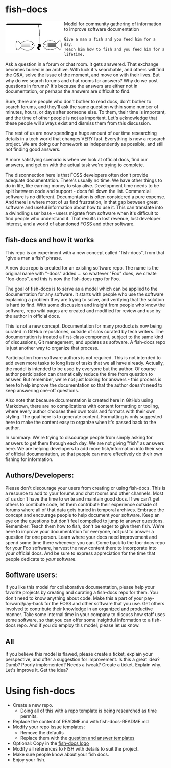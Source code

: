 # fish-docs
<img align="left" src="logo1.jpg" />
Model for community gathering of information to improve software documentation

    Give a man a fish and you feed him for a day.
    Teach him how to fish and you feed him for a lifetime.

Ask a question in a forum or chat room. It gets answered. That exchange becomes buried in an archive. With luck it's searchable, and others will find the Q&A, solve the issue of the moment, and move on with their lives. But why do we search forums and chat rooms for answers? Why do we post questions in forums? It's because the answers are either not in documentation, or perhaps the answers are difficult to find.

Sure, there are people who don't bother to read docs, don't bother to search forums, and they'll ask the same question within some number of minutes, hours, or days after someone else. To them, their time is important, and the time of other people is not as important. Let's acknowledge that these people will always exist and dismiss them from this discussion.

The rest of us are now spending a huge amount of our time researching details in a tech world that changes VERY fast. Everything is now a research project. We are doing our homework as independently as possible, and still not finding good answers. 

A more satisfying scenario is when we look at official docs, find our answers, and get on with the actual task we're trying to complete.

The disconnection here is that FOSS developers often don't provide adequate documentation. There's usually no time. We have other things to do in life, like earning money to stay alive. Development time needs to be split between code and support - docs fall down the list. Commercial software is no different. Documentation is often considered a pure expense. And there is where most of us find frustration, in that gap between great software and useful information about how to use it. This can translate into a dwindling user base - users migrate from software when it's difficult to find people who understand it. That results in lost revenue, lost developer interest, and a world of abandoned FOSS and other software.

## fish-docs and how it works

This repo is an experiment with a new concept called "fish-docs", from that "give a man a fish" phrase.

A new doc repo is created for an existing software repo. The name is the original name with "-docs" added ... so whatever "Foo" does, we create "foo-docs", and this is now the fish-docs repo for Foo.

The goal of fish-docs is to serve as a model which can be applied to the documentation for any software. It starts with people who use the software explaining a problem they are trying to solve, and verifying that the solution is hard to find. With some discussion and insight from people who know the software, repo wiki pages are created and modified for review and use by the author in official docs.

This is not a new concept. Documentation for many products is now being curated in GitHub repositories, outside of silos curated by tech writers. The documentation is treated a first-class component, subject to the same kind of discussions, Git management, and updates as software. A fish-docs repo is just another way to organize that process.

Participation from software authors is not required. This is not intended to add even more tasks to long lists of tasks that we all have already. Actually, the model is intended to be used by everyone but the author. Of course author participation can dramatically reduce the time from question to answer. But remember, we're not just looking for answers - this process is here to help improve the documentation so that the author doesn't need to keep answering one-off questions.

Also note that because documentation is created here in GitHub using Markdown, there are no complications with content formatting or tooling, where every author chooses their own tools and formats with their own styling. The goal here is to generate content. Formatting is only suggested here to make the content easy to organize when it's passed back to the author.

In summary: We're trying to discourage people from simply asking for answers to get them through each day. We are not giving "fish" as answers here. We are helping developers to add more fish/information into their sea of official documentation, so that people can more effectively do their own fishing for information.

## Authors/Developers:

Please don't discourage your users from creating or using fish-docs. This is a resource to add to your forums and chat rooms and other channels. Most of us don't have the time to write and maintain good docs. If we can't get others to contibute code, let them contribute their experience outside of forums where all of that data gets buried in temporal archives. Embrace the concept and encourage people to help document your software. Keep an eye on the questions but don't feel compelled to jump to answer questions. Remember: Teach them how to fish, don't be eager to give them fish. We're here to improve your documentation for everyone, not just to answer a question for one person. Learn where your docs need improvement and spend some time there whenever you can. Come back to the foo-docs repo for your Foo software, harvest the new content there to incorporate into your official docs. And be sure to express appreciation for the time that people dedicate to _your_ software.

## Software users:

If you like this model for collaborative documentation, please help your favorite projects by creating and curating a fish-docs repo for them. You don't need to know anything about code. Make this a part of your pay-forward/pay-back for the FOSS and other software that you use. Get others involved to contribute their knowledge in an organized and productive manner. Take some internal time in your company to discuss how staff uses some software, so that you can offer some insightful information to a fish-docs repo. And if you do employ this model, please let us know.

## All

If you believe this model is flawed, please create a ticket, explain your perspective, and offer a suggestion for improvement. Is this a great idea? Dumb? Poorly implemented? Needs a tweak? Create a ticket. Explain why. Let's improve it. Get the idea?


# Using fish-docs

- Create a new repo.
    - Doing all of this with a repo template is being researched as time permits.
- Replace the content of README.md with fish-docs-README.md
- Modify your repo Issue templates:
    - Remove the defaults
    - Replace them with the [question and answer templates](https://github.com/TonyGravagno/rspamd-docs/tree/main/.github/ISSUE_TEMPLATE)
- Optional: Copy in the [fish-docs logo](https://github.com/TonyGravagno/fish-docs/blob/main/logo1.jpg)
- Modify all references to FISH with details to suit the project.
- Make sure people know about your fish docs.
- Enjoy your fish.

